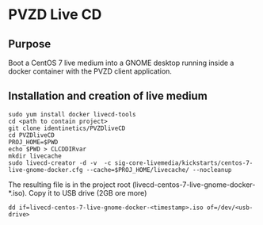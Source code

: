 # PVZD Live CD

## Purpose
Boot a CentOS 7 live medium into a GNOME desktop running inside a docker container with the PVZD client application.

## Installation and creation of live medium

    sudo yum install docker livecd-tools
    cd <path to contain project>
    git clone identinetics/PVZDliveCD
    cd PVZDliveCD
    PROJ_HOME=$PWD
    echo $PWD > CLCDDIRvar
    mkdir livecache
    sudo livecd-creator -d -v  -c sig-core-livemedia/kickstarts/centos-7-live-gnome-docker.cfg --cache=$PROJ_HOME/livecache/ --nocleanup


The resulting file is in the project root (livecd-centos-7-live-gnome-docker-*.iso). Copy it to USB drive (2GB ore more)

    dd if=livecd-centos-7-live-gnome-docker-<timestamp>.iso of=/dev/<usb-drive>
